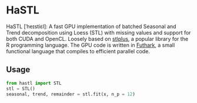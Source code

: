 # HaSTL
HaSTL \[ˈheɪstiɛl\]: A fast GPU implementation of batched Seasonal and Trend decomposition using Loess (STL) with missing values and support for both CUDA and OpenCL. Loosely based on [stlplus](https://github.com/hafen/stlplus), a popular library for the R programming language. The GPU code is written in [Futhark](https://futhark-lang.org/), a small functional language that compiles to efficient parallel code.
## Usage
```python
from hastl import STL
stl = STL()
seasonal, trend, remainder = stl.fit(x, n_p = 12)

```
